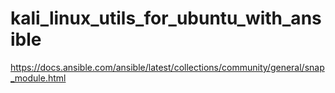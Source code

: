 # kali_linux_utils_for_ubuntu_with_ansible


https://docs.ansible.com/ansible/latest/collections/community/general/snap_module.html
